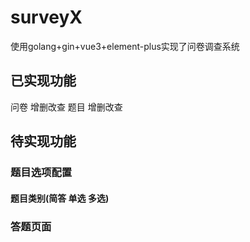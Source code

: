 # surveyX
使用golang+gin+vue3+element-plus实现了问卷调查系统


## 已实现功能
问卷 增删改查
题目 增删改查

## 待实现功能
### 题目选项配置
#### 题目类别(简答 单选 多选)
### 答题页面